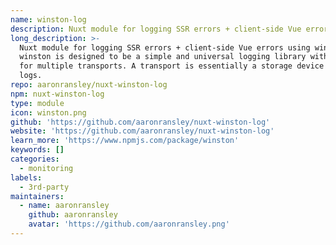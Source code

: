 ```yaml
---
name: winston-log
description: Nuxt module for logging SSR errors + client-side Vue errors using winston
long_description: >-
  Nuxt module for logging SSR errors + client-side Vue errors using winston.
  winston is designed to be a simple and universal logging library with support
  for multiple transports. A transport is essentially a storage device for your
  logs.
repo: aaronransley/nuxt-winston-log
npm: nuxt-winston-log
type: module
icon: winston.png
github: 'https://github.com/aaronransley/nuxt-winston-log'
website: 'https://github.com/aaronransley/nuxt-winston-log'
learn_more: 'https://www.npmjs.com/package/winston'
keywords: []
categories:
  - monitoring
labels:
  - 3rd-party
maintainers:
  - name: aaronransley
    github: aaronransley
    avatar: 'https://github.com/aaronransley.png'
---
```

